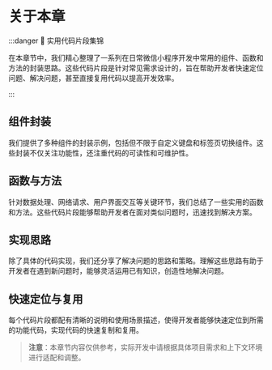 # 关于本章

:::danger
:tada: 实用代码片段集锦

在本章节中，我们精心整理了一系列在日常微信小程序开发中常用的组件、函数和方法的封装思路。这些代码片段是针对常见需求设计的，旨在帮助开发者快速定位问题、解决问题，甚至直接复用代码以提高开发效率。

:::

## 组件封装

我们提供了多种组件的封装示例，包括但不限于自定义键盘和标签页切换组件。这些封装不仅关注功能性，还注重代码的可读性和可维护性。

## 函数与方法

针对数据处理、网络请求、用户界面交互等关键环节，我们总结了一些实用的函数和方法。这些代码片段能够帮助开发者在面对类似问题时，迅速找到解决方案。

## 实现思路

除了具体的代码实现，我们还分享了解决问题的思路和策略。理解这些思路有助于开发者在遇到新问题时，能够灵活运用已有知识，创造性地解决问题。

## 快速定位与复用

每个代码片段都配有清晰的说明和使用场景描述，使得开发者能够快速定位到所需的功能代码，实现代码的快速复制和复用。

> **注意**：本章节内容仅供参考，实际开发中请根据具体项目需求和上下文环境进行适配和调整。
